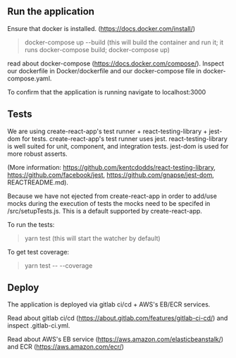 ## Run the application

Ensure that docker is installed. (https://docs.docker.com/install/)

> docker-compose up --build (this will build the container and run it; it runs docker-compose build; docker-compose up)

read about docker-compose (https://docs.docker.com/compose/). Inspect our dockerfile in Docker/dockerfile and our docker-compose file in docker-compose.yaml. 

To confirm that the application is running navigate to localhost:3000

## Tests

We are using create-react-app's test runner + react-testing-library + jest-dom for tests. create-react-app's test runner uses jest. react-testing-library is well suited for unit, component, and integration tests. jest-dom is used for more robust asserts.

(More information: https://github.com/kentcdodds/react-testing-library, https://github.com/facebook/jest, https://github.com/gnapse/jest-dom, REACTREADME.md).

Because we have not ejected from create-react-app in order to add/use mocks during the execution of tests the mocks need to be specifed in /src/setupTests.js. This is a default supported by create-react-app.

To run the tests:

> yarn test (this will start the watcher by default)

To get test coverage: 

> yarn test -- --coverage

## Deploy 

The application is deployed via gitlab ci/cd + AWS's EB/ECR services. 

Read about gitlab ci/cd (https://about.gitlab.com/features/gitlab-ci-cd/) and inspect .gitlab-ci.yml. 

Read about AWS's EB service (https://aws.amazon.com/elasticbeanstalk/) and ECR (https://aws.amazon.com/ecr/)
